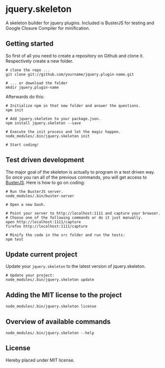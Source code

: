 jquery.skeleton
===============

A skeleton builder for jquery plugins. Included is BusterJS for testing and Google Closure Compiler for minification.

## Getting started

So first of all you need to create a repository on Github and clone it. Respectively create a new folder.

```console
# clone the repo ...
git clone git://github.com/yourname/jquery.plugin-name.git

# ... or download the folder
mkdir jquery.plugin-name
```

Afterwards do this:

```console
# Initialize npm in that new folder and answer the questions.
npm init

# Add jquery.skeleton to your package.json.
npm install jquery.skeleton --save

# Execute the init process and let the magic happen.
node_modules/.bin/jquery.skeleton init

# Start coding!
```

## Test driven development
The major goal of the skeleton is actually to program in a test driven way. So once you ran all of the previous
commands, you will get access to [BusterJS](http://busterjs.org/). Here is how to go on coding:

```console
# Run the BusterJS server.
node_modules/.bin/buster-server

# Open a new bash.

# Point your server to http://localhost:1111 and capture your browser.
# Choose one of the following commands or do it just manually.
open http://localhost:1111/capture
firefox http://localhost:1111/capture

# Minify the code in the src folder and run the tests:
npm test
```

## Update current project
Update your `jquery.skeleton` to the latest version of jquery.skeleton.

```console
# Update your project:
node_modules/.bin/jquery.skeleton update
```

## Adding the MIT license to the project
```console
node_modules/.bin/jquery.skeleton license
```

## Overview of available commands
```console
node_modules/.bin/jquery.skeleton --help
```

## License

Hereby placed under MIT license.

